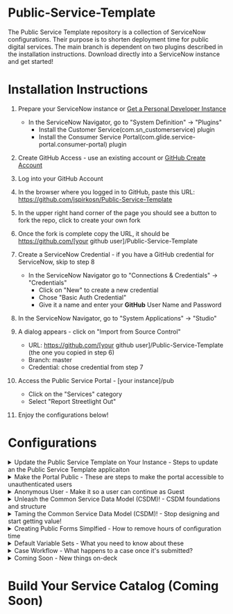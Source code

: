 # Public-Service-Template
The Public Service Template repository is a collection of ServiceNow configurations.  Their purpose is to shorten deployment time for public digital services. The main branch is dependent on two plugins described in the installation instructions.  Download directly into a ServiceNow instance and get started!
# Installation Instructions
1. Prepare your ServiceNow instance or <a href=https://developer.servicenow.com/dev.do#!/guides/quebec/developer-program/pdi-guide/obtaining-a-pdi title="PDI Readme">Get a Personal Developer Instance</a>
	- In the ServiceNow Navigator, go to "System Definition" -> "Plugins"
		- Install the Customer Service(com.sn_customerservice) plugin
 		- Install the Consumer Service Portal(com.glide.service-portal.consumer-portal) plugin
   
2. Create GitHub Access - use an existing account or [GitHub Create Account](https://github.com/join?ref_cta=Sign+up&ref_loc=header+logged+out&ref_page=%2F&source=header-home)
4. Log into your GitHub Account
5. In the browser where you logged in to GitHub, paste this URL: https://github.com/jspirkosn/Public-Service-Template
6. In the upper right hand corner of the page you should see a button to fork the repo, click to create your own fork
7. Once the fork is complete copy the URL, it should be https://github.com/[your github user]/Public-Service-Template
8. Create a ServiceNow Credential - if you have a GitHub credential for ServiceNow, skip to step 8
	- In the ServiceNow Navigator go to "Connections & Credentials" -> "Credentials"
		- Click on "New" to create a new credential
		- Chose "Basic Auth Credential"
		- Give it a name and enter your **GitHub** User Name and Password
9. In the ServiceNow Navigator, go to "System Applications" -> "Studio"
10. A dialog appears - click on "Import from Source Control"
    - URL: https://github.com/[your github user]/Public-Service-Template (the one you copied in step 6)
    - Branch: master 
    - Credential: chose credential from step 7   
11. Access the Public Service Portal - [your instance]/pub
	- Click on the "Services" category
	- Select "Report Streetlight Out"  
12. Enjoy the configurations below!

# Configurations
<details>
<summary>Update the Public Service Template on Your Instance - Steps to update an the Public Service Template applicaiton </summary>

- **Status:** Complete
- **Setup:**
	1. In the ServiceNow Navigator, go to "System Applications" -> "Studio"
	2. Select the "Public Service Template" Application
	3. Open the top menu for "Source Control"
	3. Select "Apply Remote Changes"
	4. In the dialog box, select "Apply Remote Changes" again
	5. This brings the most recent code into your instance	
- **Setup Video:**
	[Update the Public Services Template on Your Instance](https://www.youtube.com/watch?v=aX22pNK14rY)
	
- **Contributors:** 
	- john.spirko@servicenow.com 
</details>

<details>
<summary>Make the Portal Public - These are steps to make the portal accessible to unauthenticated users</summary>

- **Status:** Complete
- **Setup:**
	1. Go to [your instance]/pub and make sure you don't authenticate - You should only see the header to login and background image
	2. In the ServiceNow Navigator, go to "Public Services Template" -> "Widgets to Make Public."
	3. Make sure you are in the global scope
	4. Change the Public field to "true" for all 4 of the widgets
	5. In the ServiceNow Navigator, go to "Public Services Template" -> "Pages to Make Public."
	6. Change the Public field to "true" for 1 page
	5. Refresh the browser in step 1 - you should now see the search box and catalog navigations  
	
- **Setup Video:**
	[Make the Portal Public - Setup](https://www.youtube.com/watch?v=wtkbx07DY5k)
- **Contributors:** 
	- john.spirko@servicenow.com 
</details>

<details>
<summary>Anonymous User - Make it so a user can continue as Guest</summary>
	
- **Prerequisites:** "Make the Portal Public." 
- **Status:** Complete
- **Setup:**
	1. Follow the steps in the "Update the Public Service Template on Your Instance" section above
	2. Go to [your instance]/pub and make sure you don't authenticate - you should see the search box and catalog navigations
	3. Navigate to Services - Non Emergency Issues
	3. Click on the "Report Streetlight Out" catalog item
	4. On the login page, select "Continue as Guest."
	5. You should see a User name or password invalid message
	6. Go to [your instance] and login as an Admin user
	7. Make sure you are in the "Global" scope
	8. In the ServiceNow Navigator, go to "Public Services Template" -> "Scripts to Run."
	9. Click on "Create Public User for Anonymous Access" to open it
	10. Once opened, click on "Run Fix Script."
	11. Click on "Proceed."
	12. Go to [your instance]/pub and make sure you don't authenticate 
	13. Navigate to Services - Non Emergency Issues
	14. Click on the "Report Streetlight Out" catalog item
	15. On the login page, select "Continue as Guest."
	16. You should see a form and it should say "Public Guest" in the upper right-hand corner
	
- **Setup Video:**
	[Anonymous User - Setup](https://www.youtube.com/watch?v=z80QPiMahpY)
- **Contributors:** 
	- john.spirko@servicenow.com 
</details>

<details>
<summary>Unleash the Common Service Data Model (CSDM)! - CSDM foundations and structure</summary>

- **Status:** Complete
- **Setup:**
	1. Go to [your instance] and login as an Admin user
	2. In the ServiceNow Navigator, go to "Public Services Template" -> "Scripts to Run"
	3. Open the script called "Unleash the Common Service Data Model!" by clicking on it
	4. Run the script by clicking on "Run Fix Script" in the upper right
	4. Watch the Setup video for a detailed explanation
	
- **Setup Video:**
	[Unleash the Common Service Data Model (CSDM)!](https://www.youtube.com/watch?v=FSbpdsAn0Fw)
- **Contributors:** 
	- john.spirko@servicenow.com 
</details>

<details>
<summary>Taming the Common Service Data Model (CSDM)! - Stop designing and start getting value!</summary>

- **Status:** Complete, this automates the build of the CSDM as record producers are added to the catalog
- **Setup:**
	1. Go to [your instance] and login as an Admin user
	2. In the ServiceNow Navigator, go to System Definition -> Tables
	3. Search for and open the table called "Not Available for Subscribers"
	4. Open the "Application Access" tab
	5. Make sure the table is accessible from "All application scopes" and all boxes are checked
	6. This will allow our workflow to update this table from the "Public Service Template" scope
- **Explanation:**
	1. In the ServiceNow Navigator, go to "Process Automation" -> "Flow Designer"
	2. Open the flow called "Public Services Data Modeler" by clicking on it
	3. In the Flow Designer click on the home icon
	4. Selec the Actions menu
	5. Open the action called "Public Service Catalog to Service Portfolio" by clicking on it
	6. Watch the Setup video for a detailed explanation
	7. To try it copy the "Report Streelight Out" Public form. Navigation: Public Services Template -> Public Forms
	8. Once copied go to Public Services Template -> Public Service Offerings 
	9. Observe there is a new offering with the same name as your copied public form
	
- **Setup Video:**
	[Taming the Common Service Data Model (CSDM)!](https://www.youtube.com/watch?v=0njrn7CQPW4)
- **Contributors:** 
	- john.spirko@servicenow.com 
</details>

<details>
<summary>Creating Public Forms Simplfied - How to remove hours of configuration time</summary>

- **Status:** Complete, uses workflow to automate repetitive configutaiton tasks
- **Setup:**
	1. Go to [your instance] and login as an Admin user
	2. In the ServiceNow Navigator, go to Public Services Template -> Accecc Producter Tables
	3. Warning: This opens catalog item configration to all scopes, be sure you understand the implications
	4. Make sure you are in the Global Scope
	5. Set "Can Create", "Can Update" and "Can Read" to true for all 4 tables
	6. Set "Can Delete" to true for sc_cat_item_subscribe_no_mtom and sc_cat_item_user_criteria_no_mtom
- **Try it:**
	1. Make sure you are in the "Public Service Template" scope 
	2. In the ServiceNow Navigator, go to Public Services Template -> Public Forms
	3. Click new
	4. Enter a name for your public form
	5. In the upper right of the form selec the three dots for more options and toggle template bar so its on
	6. You should see a template bar at the bottom of the form
	7. Click on the "Public Service Form" template
	8. Save the record
	9. At the bottom of the saved form click on the related list called Categories
	10. Click edit and select the catagory called "Non Emergency Issues" 
	11. Go to [your instance URL]/pub 
	12. Navigate to Services -> Non Emergency Issues and open your new Public Form
	13. Check out the map and the variables (the map may not work if the key has expired, this is covered in the next video)
	14. Watch the Setup video for a detailed explanation
	
- **Setup Video:**
	[Creating Public Forms Simplfied](https://www.youtube.com/watch?v=coRN-KzL4J4)
- **Contributors:** 
	- john.spirko@servicenow.com 
</details>

<details>
<summary>Default Variable Sets - What you need to know about these</summary>

- **Status:** Complete, public map and public common variables
- **Setup:**
	1. Nothing to do here these are already setup
- **About these variable sets:**
	1. Go to [your instance] and login as an Admin user
	2. In the ServiceNow Navigator, go to Service Catalog -> Variable Sets
	3. You should see 2 varaible sets that are part of the "Public Service Template" Application
	4. The public map uses a widget to render an ESRI map (license reguired for production)
	5. The public map variable set, sends data back to public common variables so these need to work as a set
	6. There is a workflow that creates locations if they aren't in the ServiceNow table (covered in the next demo)
	7. There are 2 UI policies that are part of the Public Common Variables Variable set
	8. Watch the explainer video for more details
		
- **Setup Video:**
	[Variable Sets](https://www.youtube.com/watch?v=i-7c1I8wybc)
- **Contributors:** 
	- john.spirko@servicenow.com 
</details>

<details>
<summary>Case Workflow - What happens to a case once it's submitted?</summary>

- **Status:** Complete, public map and public common variables
- **Setup:**
	1. Nothing to do here these are already setup
- **About these variable sets:**
	1. Go to [your instance] and login as an Admin user
	2. In the ServiceNow Navigator, go to Service Catalog -> Variable Sets
	3. You should see 2 varaible sets that are part of the "Public Service Template" Application
	4. The public map uses a widget to render an ESRI map (license reguired for production)
	5. The public map variable set, sends data back to public common variables so these need to work as a set
	6. There is a workflow that creates locations if they aren't in the ServiceNow table (covered in the next demo)
	7. There are 2 UI policies that are part of the Public Common Variables Variable set
	8. Watch the explainer video for more details
		
- **Setup Video:**
	[Variable Sets](https://www.youtube.com/watch?v=i-7c1I8wybc)
- **Contributors:** 
	- john.spirko@servicenow.com 
</details>

<details>	
<summary>Coming Soon - New things on-deck</summary>
- **Service Builder Workflow**
  
- **Mobile API Endpoint for NewRocket Mobile**
  
- **NewRocket Mobile App**

  </details>
# Build Your Service Catalog (Coming Soon)
